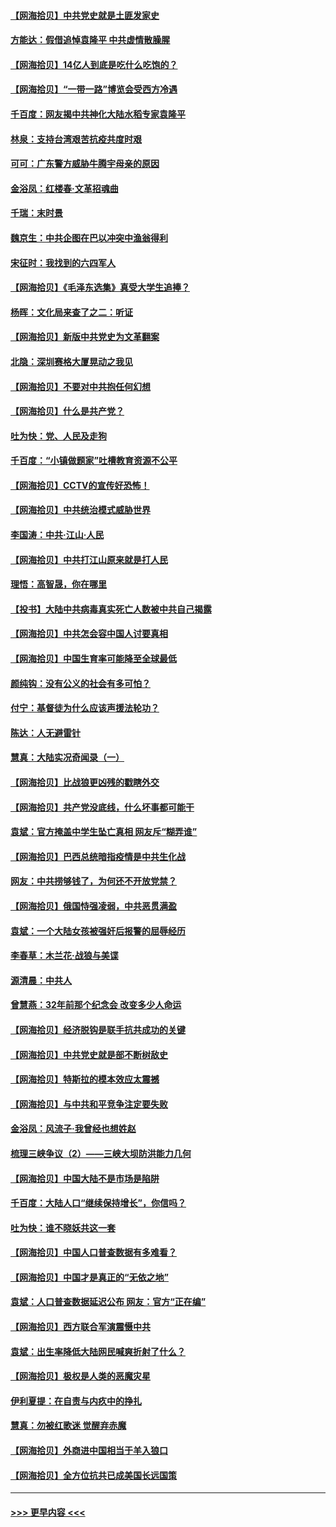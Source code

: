 #### [【网海拾贝】中共党史就是土匪发家史](../pages/nsc993/n12976478.md?t=05270002) 
#### [方能达：假借追悼袁隆平 中共虚情散臊腥](../pages/nsc993/n12976396.md?t=05270002) 
#### [【网海拾贝】14亿人到底是吃什么吃饱的？](../pages/nsc993/n12974125.md?t=05270002) 
#### [【网海拾贝】“一带一路”博览会受西方冷遇](../pages/nsc993/n12971787.md?t=05270002) 
#### [千百度：网友揭中共神化大陆水稻专家袁隆平](../pages/nsc993/n12971733.md?t=05270002) 
#### [林泉：支持台湾艰苦抗疫共度时艰](../pages/nsc993/n12971350.md?t=05270002) 
#### [可可：广东警方威胁牛腾宇母亲的原因](../pages/nsc993/n12971100.md?t=05270002) 
#### [金浴凤：红楼春·文革招魂曲](../pages/nsc993/n12970354.md?t=05270002) 
#### [千瑞：末时景](../pages/nsc993/n12970337.md?t=05270002) 
#### [魏京生：中共企图在巴以冲突中渔翁得利](../pages/nsc993/n12970286.md?t=05270002) 
#### [宋征时：我找到的六四军人](../pages/nsc993/n12970213.md?t=05270002) 
#### [【网海拾贝】《毛泽东选集》真受大学生追捧？](../pages/nsc993/n12968779.md?t=05270002) 
#### [杨晖：文化局来查了之二：听证](../pages/nsc993/n12966528.md?t=05270002) 
#### [【网海拾贝】新版中共党史为文革翻案](../pages/nsc993/n12967526.md?t=05270002) 
#### [北隐：深圳赛格大厦晃动之我见](../pages/nsc993/n12967393.md?t=05270002) 
#### [【网海拾贝】不要对中共抱任何幻想](../pages/nsc993/n12965222.md?t=05270002) 
#### [【网海拾贝】什么是共产党？](../pages/nsc993/n12962781.md?t=05270002) 
#### [吐为快：党、人民及走狗](../pages/nsc993/n12962747.md?t=05270002) 
#### [千百度：“小镇做题家”吐槽教育资源不公平](../pages/nsc993/n12962705.md?t=05270002) 
#### [【网海拾贝】CCTV的宣传好恐怖！](../pages/nsc993/n12959984.md?t=05270002) 
#### [【网海拾贝】中共统治模式威胁世界](../pages/nsc993/n12957622.md?t=05270002) 
#### [李国涛：中共‧江山‧人民](../pages/nsc993/n12957502.md?t=05270002) 
#### [【网海拾贝】中共打江山原来就是打人民](../pages/nsc993/n12954345.md?t=05270002) 
#### [理悟：高智晟，你在哪里](../pages/nsc993/n12953115.md?t=05270002) 
#### [【投书】大陆中共病毒真实死亡人数被中共自己揭露](../pages/nsc993/n12953050.md?t=05270002) 
#### [【网海拾贝】中共怎会容中国人讨要真相](../pages/nsc993/n12952161.md?t=05270002) 
#### [【网海拾贝】中国生育率可能降至全球最低](../pages/nsc993/n12948793.md?t=05270002) 
#### [颜纯钩：没有公义的社会有多可怕？](../pages/nsc993/n12947626.md?t=05270002) 
#### [付宁：基督徒为什么应该声援法轮功？](../pages/nsc993/n12947233.md?t=05270002) 
#### [陈达：人无避雷针](../pages/nsc993/n12947098.md?t=05270002) 
#### [慧真：大陆实况奇闻录（一）](../pages/nsc993/n12945811.md?t=05270002) 
#### [【网海拾贝】比战狼更凶残的戳瞎外交](../pages/nsc993/n12945717.md?t=05270002) 
#### [【网海拾贝】共产党没底线，什么坏事都可能干](../pages/nsc993/n12942090.md?t=05270002) 
#### [袁斌：官方掩盖中学生坠亡真相 网友斥“糊弄谁”](../pages/nsc993/n12942029.md?t=05270002) 
#### [【网海拾贝】巴西总统暗指疫情是中共生化战](../pages/nsc993/n12938999.md?t=05270002) 
#### [网友：中共捞够钱了，为何还不开放党禁？](../pages/nsc993/n12938952.md?t=05270002) 
#### [【网海拾贝】俄国恃强凌弱，中共恶贯满盈](../pages/nsc993/n12936626.md?t=05270002) 
#### [袁斌：一个大陆女孩被强奸后报警的屈辱经历](../pages/nsc993/n12936547.md?t=05270002) 
#### [李春草：木兰花·战狼与美谍](../pages/nsc993/n12935995.md?t=05270002) 
#### [源清晨：中共人](../pages/nsc993/n12935589.md?t=05270002) 
#### [曾慧燕：32年前那个纪念会 改变多少人命运](../pages/nsc993/n12934233.md?t=05270002) 
#### [【网海拾贝】经济脱钩是联手抗共成功的关键](../pages/nsc993/n12934176.md?t=05270002) 
#### [【网海拾贝】中共党史就是部不断树敌史](../pages/nsc993/n12932844.md?t=05270002) 
#### [【网海拾贝】特斯拉的模本效应太震撼](../pages/nsc993/n12925626.md?t=05270002) 
#### [【网海拾贝】与中共和平竞争注定要失败](../pages/nsc993/n12923326.md?t=05270002) 
#### [金浴凤：风流子‧我曾经也想姓赵](../pages/nsc993/n12920911.md?t=05270002) 
#### [梳理三峡争议（2）——三峡大坝防洪能力几何](../pages/nsc993/n12920173.md?t=05270002) 
#### [【网海拾贝】中国大陆不是市场是陷阱](../pages/nsc993/n12920143.md?t=05270002) 
#### [千百度：大陆人口“继续保持增长”，你信吗？](../pages/nsc993/n12918946.md?t=05270002) 
#### [吐为快：谁不晓妖共这一套](../pages/nsc993/n12918941.md?t=05270002) 
#### [【网海拾贝】中国人口普查数据有多难看？](../pages/nsc993/n12917822.md?t=05270002) 
#### [【网海拾贝】中国才是真正的“无依之地”](../pages/nsc993/n12915845.md?t=05270002) 
#### [袁斌：人口普查数据延迟公布 网友：官方“正在编”](../pages/nsc993/n12915748.md?t=05270002) 
#### [【网海拾贝】西方联合军演震慑中共](../pages/nsc993/n12913466.md?t=05270002) 
#### [袁斌：出生率降低大陆网民喊爽折射了什么？](../pages/nsc993/n12913365.md?t=05270002) 
#### [【网海拾贝】极权是人类的恶魔灾星](../pages/nsc993/n12910697.md?t=05270002) 
#### [伊利夏提：在自责与内疚中的挣扎](../pages/nsc993/n12910493.md?t=05270002) 
#### [慧真：勿被红歌迷 觉醒弃赤魔](../pages/nsc993/n12910485.md?t=05270002) 
#### [【网海拾贝】外商进中国相当于羊入狼口](../pages/nsc993/n12908274.md?t=05270002) 
#### [【网海拾贝】全方位抗共已成美国长远国策](../pages/nsc993/n12906878.md?t=05270002) 

----
#### [ >>> 更早内容 <<< ](../indexes/nsc993-earlier.md)
